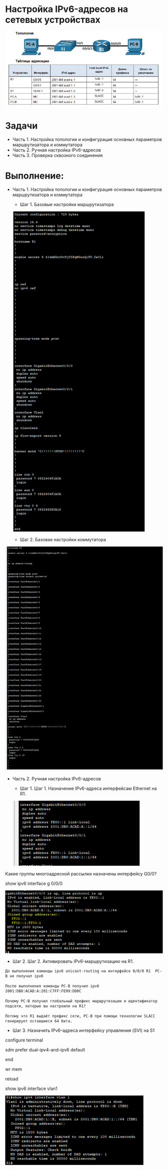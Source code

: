# Настройка IPv6-адресов на сетевых устройствах


![](https://github.com/ALEKSANDR-D19/OtusBasic/blob/main/labs/lab4/jpeg/1.PNG)

# Задачи
  * Часть 1. Настройка топологии и конфигурация основных параметров маршрутизатора и коммутатора
  * Часть 2. Ручная настройка IPv6-адресов
  * Часть 3. Проверка сквозного соединения

# Выполнение:

  * Часть 1. Настройка топологии и конфигурация основных параметров маршрутизатора и коммутатора

    * Шаг 1. Базовые настройки маршрутизатора


    ![](https://github.com/ALEKSANDR-D19/OtusBasic/blob/main/labs/lab4/jpeg/2.PNG)


      * Шаг 2. Базовае настройки коммутатора
   
![](https://github.com/ALEKSANDR-D19/OtusBasic/blob/main/labs/lab4/jpeg/3.PNG)

  * Часть 2. Ручная настройка IPv6-адресов

    * Шаг 1. Шаг 1. Назначение IPv6-адреса интерфейсам Ethernet на R1.
    
    
   

    ![](https://github.com/ALEKSANDR-D19/OtusBasic/blob/main/labs/lab4/jpeg/4.PNG)


Какие группы многоадресной рассылки назначены интерфейсу G0/0?

show ipv6 interface g 0/0/0

![](https://github.com/ALEKSANDR-D19/OtusBasic/blob/main/labs/lab4/jpeg/5.PNG)
 
  *  Шаг 2. Шаг 2. Активировать IPv6-маршрутизацию на R1.
    
    До выполнения команды ipv6 unicast-routing на интерфейсе 0/0/0 R1  PC-B не получал ipv6

    После выполнения команды PC-B получил ipv6 2001:DB8:ACAD:A:201:C7FF:FE99:DD0C

    Почему PC-B получил глобальный префикс маршрутизации и идентификатор подсети, которые вы настроили на R1?

    Потому что R1 выдаёт префикс сети, PC-B при помощи технологии SLACC генирирует оставшиеся 64 бита.

  
  * Шаг 3. Назначить IPv6-адреса интерфейсу управления (SVI) на S1

configure terminal

sdm prefer dual-ipv4-and-ipv6 default

end

wr mem

reload

show ipv6 interface vlan1


![](https://github.com/ALEKSANDR-D19/OtusBasic/blob/main/labs/lab4/jpeg/6.PNG)



      

    
        
    
   








